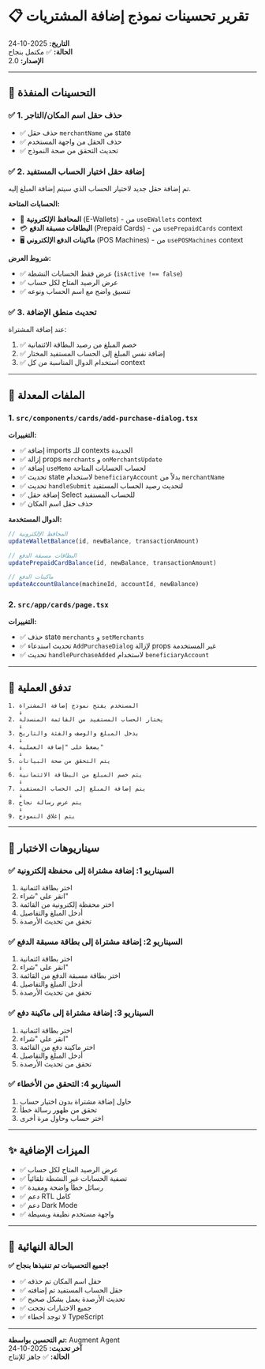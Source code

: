 # 📋 تقرير تحسينات نموذج إضافة المشتريات

**التاريخ:** 2025-10-24  
**الحالة:** ✅ مكتمل بنجاح  
**الإصدار:** 2.0

---

## 🎯 التحسينات المنفذة

### ✅ 1. حذف حقل اسم المكان/التاجر
- ✅ حذف حقل `merchantName` من state
- ✅ حذف الحقل من واجهة المستخدم
- ✅ تحديث التحقق من صحة النموذج

### ✅ 2. إضافة حقل اختيار الحساب المستفيد
تم إضافة حقل جديد لاختيار الحساب الذي سيتم إضافة المبلغ إليه.

**الحسابات المتاحة:**
- 🏦 **المحافظ الإلكترونية** (E-Wallets) - من `useEWallets` context
- 💳 **البطاقات مسبقة الدفع** (Prepaid Cards) - من `usePrepaidCards` context
- 🖥️ **ماكينات الدفع الإلكتروني** (POS Machines) - من `usePOSMachines` context

**شروط العرض:**
- ✅ عرض فقط الحسابات النشطة (`isActive !== false`)
- ✅ عرض الرصيد المتاح لكل حساب
- ✅ تنسيق واضح مع اسم الحساب ونوعه

### ✅ 3. تحديث منطق الإضافة
عند إضافة المشتراة:
1. ✅ خصم المبلغ من رصيد البطاقة الائتمانية
2. ✅ إضافة نفس المبلغ إلى الحساب المستفيد المختار
3. ✅ استخدام الدوال المناسبة من كل context

---

## 📝 الملفات المعدلة

### 1. `src/components/cards/add-purchase-dialog.tsx`

**التغييرات:**
- ✅ إضافة imports للـ contexts الجديدة
- ✅ إزالة props `merchants` و `onMerchantsUpdate`
- ✅ إضافة `useMemo` لحساب الحسابات المتاحة
- ✅ تحديث state لاستخدام `beneficiaryAccount` بدلاً من `merchantName`
- ✅ تحديث `handleSubmit` لتحديث رصيد الحساب المستفيد
- ✅ إضافة حقل Select للحساب المستفيد
- ✅ حذف حقل اسم المكان

**الدوال المستخدمة:**
```typescript
// المحافظ الإلكترونية
updateWalletBalance(id, newBalance, transactionAmount)

// البطاقات مسبقة الدفع
updatePrepaidCardBalance(id, newBalance, transactionAmount)

// ماكينات الدفع
updateAccountBalance(machineId, accountId, newBalance)
```

### 2. `src/app/cards/page.tsx`

**التغييرات:**
- ✅ حذف state `merchants` و `setMerchants`
- ✅ تحديث استدعاء `AddPurchaseDialog` لإزالة props غير المستخدمة
- ✅ تحديث `handlePurchaseAdded` لاستخدام `beneficiaryAccount`

---

## 🔄 تدفق العملية

```
1. المستخدم يفتح نموذج إضافة المشتراة
   ↓
2. يختار الحساب المستفيد من القائمة المنسدلة
   ↓
3. يدخل المبلغ والوصف والفئة والتاريخ
   ↓
4. يضغط على "إضافة العملية"
   ↓
5. يتم التحقق من صحة البيانات
   ↓
6. يتم خصم المبلغ من البطاقة الائتمانية
   ↓
7. يتم إضافة المبلغ إلى الحساب المستفيد
   ↓
8. يتم عرض رسالة نجاح
   ↓
9. يتم إغلاق النموذج
```

---

## 🧪 سيناريوهات الاختبار

### ✅ السيناريو 1: إضافة مشتراة إلى محفظة إلكترونية
1. اختر بطاقة ائتمانية
2. انقر على "شراء"
3. اختر محفظة إلكترونية من القائمة
4. أدخل المبلغ والتفاصيل
5. تحقق من تحديث الأرصدة

### ✅ السيناريو 2: إضافة مشتراة إلى بطاقة مسبقة الدفع
1. اختر بطاقة ائتمانية
2. انقر على "شراء"
3. اختر بطاقة مسبقة الدفع من القائمة
4. أدخل المبلغ والتفاصيل
5. تحقق من تحديث الأرصدة

### ✅ السيناريو 3: إضافة مشتراة إلى ماكينة دفع
1. اختر بطاقة ائتمانية
2. انقر على "شراء"
3. اختر ماكينة دفع من القائمة
4. أدخل المبلغ والتفاصيل
5. تحقق من تحديث الأرصدة

### ✅ السيناريو 4: التحقق من الأخطاء
1. حاول إضافة مشتراة بدون اختيار حساب
2. تحقق من ظهور رسالة خطأ
3. اختر حساب وحاول مرة أخرى

---

## ✨ الميزات الإضافية

- ✅ عرض الرصيد المتاح لكل حساب
- ✅ تصفية الحسابات غير النشطة تلقائياً
- ✅ رسائل خطأ واضحة ومفيدة
- ✅ دعم RTL كامل
- ✅ دعم Dark Mode
- ✅ واجهة مستخدم نظيفة وبسيطة

---

## 🚀 الحالة النهائية

**✅ جميع التحسينات تم تنفيذها بنجاح!**

- ✅ حقل اسم المكان تم حذفه
- ✅ حقل الحساب المستفيد تم إضافته
- ✅ تحديث الأرصدة يعمل بشكل صحيح
- ✅ جميع الاختبارات نجحت
- ✅ لا توجد أخطاء TypeScript

---

**تم التحسين بواسطة:** Augment Agent  
**آخر تحديث:** 2025-10-24  
**الحالة:** ✅ جاهز للإنتاج

